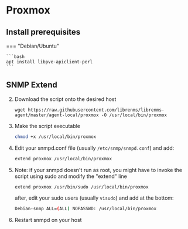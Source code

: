 # Proxmox


## Install prerequisites

=== "Debian/Ubuntu"

    ```bash
    apt install libpve-apiclient-perl
    ```

## SNMP Extend

2. Download the script onto the desired host

    ```
    wget https://raw.githubusercontent.com/librenms/librenms-agent/master/agent-local/proxmox -O /usr/local/bin/proxmox
    ```

3. Make the script executable

    ```bash
    chmod +x /usr/local/bin/proxmox
    ```

4. Edit your snmpd.conf file (usually `/etc/snmp/snmpd.conf`) and add:

    ```bash
    extend proxmox /usr/local/bin/proxmox
    ```

5. Note: if your snmpd doesn't run as root, you might have to invoke
   the script using sudo and modify the "extend" line

    ```bash
    extend proxmox /usr/bin/sudo /usr/local/bin/proxmox
    ```

    after, edit your sudo users (usually `visudo`) and add at the bottom:

    ```bash
    Debian-snmp ALL=(ALL) NOPASSWD: /usr/local/bin/proxmox
    ```

6. Restart snmpd on your host